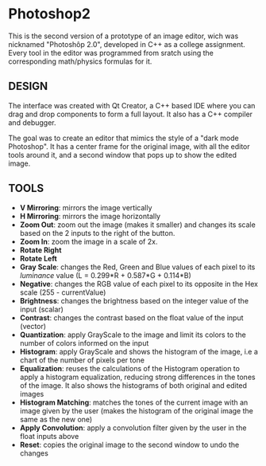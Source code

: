 # Photoshop2

This is the second version of a prototype of an image editor, wich was nicknamed "Photoshôp 2.0", developed in C++ as a college assignment. Every tool in the editor was programmed from sratch using the corresponding math/physics formulas for it.

## DESIGN

The interface was created with Qt Creator, a C++ based IDE where you can drag and drop components to form a full layout. It also has a C++ compiler and debugger.

The goal was to create an editor that mimics the style of a "dark mode Photoshop". It has a center frame for the original image, with all the editor tools around it, and a second window that pops up to show the edited image.

## TOOLS

- **V Mirroring**: mirrors the image vertically
- **H Mirroring**: mirrors the image horizontally
- **Zoom Out**: zoom out the image (makes it smaller) and changes its scale based on the 2 inputs to the right of the button.
- **Zoom In**: zoom the image in a scale of 2x.
- **Rotate Right** 
- **Rotate Left**
- **Gray Scale**: changes the Red, Green and Blue values of each pixel to its *luminance* value (L = 0.299\*R + 0.587\*G + 0.114\*B)
- **Negative**: changes the RGB value of each pixel to its opposite in the Hex scale (255 - currentValue)
- **Brightness**: changes the brightness based on the integer value of the input (scalar)
- **Contrast**: changes the contrast based on the float value of the input (vector)
- **Quantization**: apply GrayScale to the image and limit its colors to the number of colors informed on the input
- **Histogram**: apply GrayScale and shows the histogram of the image, i.e a chart of the number of pixels per tone
- **Equalization**: reuses the calculations of the Histogram operation to apply a histogram equalization, reducing strong differences in the tones of the image. It also shows the histograms of both original and edited images
- **Histogram Matching**: matches the tones of the current image with an image given by the user (makes the histogram of the original image the same as the new one)
- **Apply Convolution**: apply a convolution filter given by the user in the float inputs above
- **Reset**: copies the original image to the second window to undo the changes
